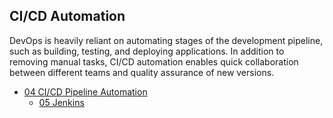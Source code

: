 ## CI/CD Automation

DevOps is heavily reliant on automating stages of the development pipeline, such as building, testing, and deploying applications. In addition to removing manual tasks, CI/CD automation enables quick collaboration between different teams and quality assurance of new versions.

* [04 CI/CD Pipeline Automation](./04-ci-cd-automation.md)
    - [05 Jenkins](./05-jenkins.md)
